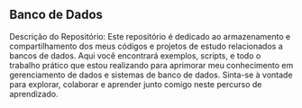 ## Banco de Dados

Descrição do Repositório:
Este repositório é dedicado ao armazenamento e compartilhamento dos meus códigos e projetos de estudo relacionados
a bancos de dados. Aqui você encontrará exemplos, scripts, e todo o trabalho prático que estou realizando para aprimorar
meu conhecimento em gerenciamento de dados e sistemas de banco de dados. Sinta-se à vontade para explorar, colaborar e aprender
junto comigo neste percurso de aprendizado.
